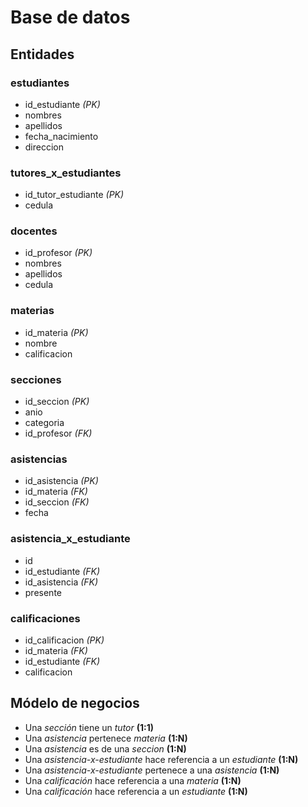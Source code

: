# Base de datos

## Entidades

### estudiantes
- id_estudiante *(PK)*
- nombres
- apellidos
- fecha_nacimiento
- direccion

### tutores_x_estudiantes
- id_tutor_estudiante *(PK)*
- cedula

### docentes
- id_profesor *(PK)*
- nombres
- apellidos
- cedula

### materias
- id_materia *(PK)*
- nombre
- calificacion

### secciones
- id_seccion *(PK)*
- anio
- categoria
- id_profesor *(FK)*

### asistencias
- id_asistencia *(PK)*
- id_materia *(FK)*
- id_seccion *(FK)*
- fecha 

### asistencia_x_estudiante
- id
- id_estudiante *(FK)*
- id_asistencia *(FK)*
- presente

### calificaciones
- id_calificacion *(PK)*
- id_materia *(FK)*
- id_estudiante *(FK)*
- calificacion

## Módelo de negocios

- Una _sección_ tiene un _tutor_ **(1:1)**
- Una _asistencia_ pertenece _materia_ **(1:N)**
- Una _asistencia_ es de una _seccion_ **(1:N)**
- Una _asistencia-x-estudiante_ hace referencia a un _estudiante_ **(1:N)**
- Una _asistencia-x-estudiante_ pertenece a una _asistencia_ **(1:N)**
- Una _calificación_ hace referencia a una _materia_ **(1:N)**
- Una _calificación_ hace referencia a un _estudiante_ **(1:N)**